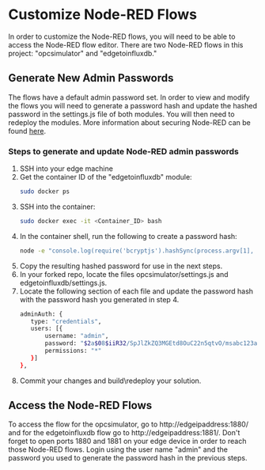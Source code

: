 # Customize Node-RED Flows

In order to customize the Node-RED flows, you will need to be able to access the Node-RED flow editor.  There are two Node-RED flows in this project: "opcsimulator" and "edgetoinfluxdb."  

## Generate New Admin Passwords
The flows have a default admin password set.  In order to view and modify the flows you will need to generate a password hash and update the hashed password in the settings.js file of both modules.  You will then need to redeploy the modules.  More information about securing Node-RED can be found [here](https://nodered.org/docs/user-guide/runtime/securing-node-red).  

### Steps to generate and update Node-RED admin passwords
1.  SSH into your edge machine
2.  Get the container ID of the "edgetoinfluxdb" module:
    ```bash
    sudo docker ps
    ```
3.  SSH into the container:
    ```bash
    sudo docker exec -it <Container_ID> bash
    ```
4.  In the container shell, run the following to create a password hash:
    ```bash
    node -e "console.log(require('bcryptjs').hashSync(process.argv[1], 8));" <Your_New_Password>
    ```
5.  Copy the resulting hashed password for use in the next steps.
6.  In your forked repo, locate the files opcsimulator/settings.js and edgetoinfluxdb/settings.js.
7.  Locate the following section of each file and update the password hash with the password hash you generated in step 4.
    ```bash
    adminAuth: {
       type: "credentials",
       users: [{
           username: "admin",
           password: "$2a$08$iiR32/SpJlZkZQ3MGEtd8OuC22n5qtvO/msabc123abc123abc123",
           permissions: "*"
       }]
    },
    ```
8.  Commit your changes and build\redeploy your solution.


## Access the Node-RED Flows
To access the flow for the opcsimulator, go to http://edgeipaddress:1880/ and for the edgetoinfluxdb flow go to http://edgeipaddress:1881/.  Don't forget to open ports 1880 and 1881 on your edge device in order to reach those Node-RED flows.  Login using the user name "admin" and the password you used to generate the password hash in the previous steps.